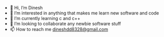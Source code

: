 - 👋 Hi, I’m Dinesh
- 👀 I’m interested in anything that makes me learn new software and code
- 🌱 I’m currently learning c and c++
- 💞️ I’m looking to collaborate any newbie software stuff
- 📫 How to reach me dineshdd8328@gmail.com

<!---
dinesh-21-gs/dinesh-21-gs is a ✨ special ✨ repository because its `README.md` (this file) appears on your GitHub profile.
You can click the Preview link to take a look at your changes.
--->
